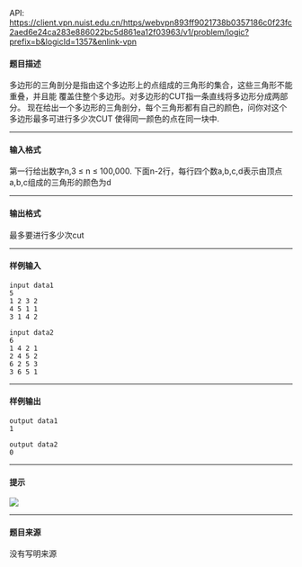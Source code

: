 API: https://client.vpn.nuist.edu.cn/https/webvpn893ff9021738b0357186c0f23fc2aed6e24ca283e886022bc5d861ea12f03963/v1/problem/logic?prefix=b&logicId=1357&enlink-vpn

#### 题目描述

多边形的三角剖分是指由这个多边形上的点组成的三角形的集合，这些三角形不能重叠，并且能 覆盖住整个多边形。对多边形的CUT指一条直线将多边形分成两部分。 现在给出一个多边形的三角剖分，每个三角形都有自己的颜色，问你对这个多边形最多可进行多少次CUT 使得同一颜色的点在同一块中.

---

#### 输入格式

第一行给出数字n,3 ≤ n ≤ 100,000. 下面n-2行，每行四个数a,b,c,d表示由顶点a,b,c组成的三角形的颜色为d

---

#### 输出格式

最多要进行多少次cut

---

#### 样例输入
```
input data1
5
1 2 3 2
4 5 1 1
3 1 4 2

input data2
6
1 4 2 1
2 4 5 2
6 2 5 3
3 6 5 1
```

---

#### 样例输出
```
output data1
1

output data2
0

```

---

#### 提示

![](../file/1357_0.jpg)

---

#### 题目来源

没有写明来源